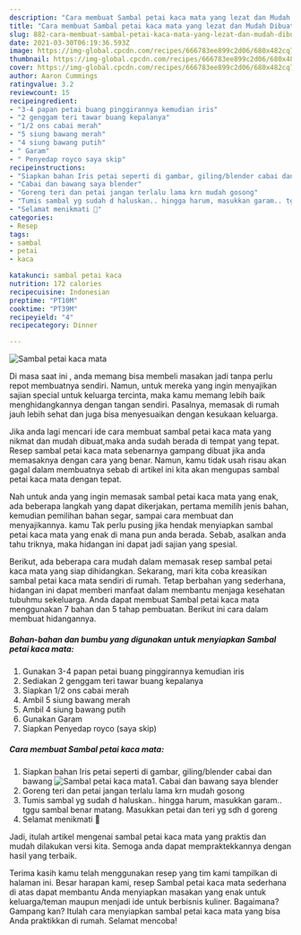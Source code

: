 ```yaml
---
description: "Cara membuat Sambal petai kaca mata yang lezat dan Mudah Dibuat"
title: "Cara membuat Sambal petai kaca mata yang lezat dan Mudah Dibuat"
slug: 882-cara-membuat-sambal-petai-kaca-mata-yang-lezat-dan-mudah-dibuat
date: 2021-03-30T06:19:36.593Z
image: https://img-global.cpcdn.com/recipes/666783ee899c2d06/680x482cq70/sambal-petai-kaca-mata-foto-resep-utama.jpg
thumbnail: https://img-global.cpcdn.com/recipes/666783ee899c2d06/680x482cq70/sambal-petai-kaca-mata-foto-resep-utama.jpg
cover: https://img-global.cpcdn.com/recipes/666783ee899c2d06/680x482cq70/sambal-petai-kaca-mata-foto-resep-utama.jpg
author: Aaron Cummings
ratingvalue: 3.2
reviewcount: 15
recipeingredient:
- "3-4 papan petai buang pinggirannya kemudian iris"
- "2 genggam teri tawar buang kepalanya"
- "1/2 ons cabai merah"
- "5 siung bawang merah"
- "4 siung bawang putih"
- " Garam"
- " Penyedap royco saya skip"
recipeinstructions:
- "Siapkan bahan Iris petai seperti di gambar, giling/blender cabai dan bawang"
- "Cabai dan bawang saya blender"
- "Goreng teri dan petai jangan terlalu lama krn mudah gosong"
- "Tumis sambal yg sudah d haluskan.. hingga harum, masukkan garam.. tggu sambal benar matang. Masukkan petai dan teri yg sdh d goreng"
- "Selamat menikmati 🙏"
categories:
- Resep
tags:
- sambal
- petai
- kaca

katakunci: sambal petai kaca 
nutrition: 172 calories
recipecuisine: Indonesian
preptime: "PT10M"
cooktime: "PT39M"
recipeyield: "4"
recipecategory: Dinner

---
```



![Sambal petai kaca mata](https://img-global.cpcdn.com/recipes/666783ee899c2d06/680x482cq70/sambal-petai-kaca-mata-foto-resep-utama.jpg)

Di masa  saat ini , anda memang bisa membeli masakan jadi tanpa perlu repot membuatnya sendiri. Namun, untuk mereka yang ingin menyajikan sajian special untuk keluarga tercinta, maka kamu memang lebih baik menghidangkannya dengan tangan sendiri. Pasalnya, memasak di rumah jauh lebih sehat dan juga bisa menyesuaikan dengan kesukaan keluarga.

Jika anda lagi mencari ide cara membuat sambal petai kaca mata yang nikmat dan mudah dibuat,maka anda sudah berada di tempat yang tepat. Resep sambal petai kaca mata  sebenarnya gampang dibuat jika anda memasaknya dengan cara yang benar. Namun, kamu tidak usah risau akan gagal dalam membuatnya 
sebab di artikel ini kita akan mengupas sambal petai kaca mata dengan tepat.  



Nah untuk anda yang ingin memasak sambal petai kaca mata yang enak, ada beberapa langkah yang dapat dikerjakan, pertama memilih jenis bahan, kemudian pemilihan bahan segar, sampai cara membuat dan menyajikannya. kamu Tak perlu pusing jika hendak menyiapkan sambal petai kaca mata yang enak di mana pun anda berada. Sebab, asalkan anda  tahu triknya, maka hidangan ini dapat jadi sajian yang spesial.

Berikut, ada beberapa cara mudah dalam memasak resep sambal petai kaca mata yang siap dihidangkan. Sekarang, mari kita coba kreasikan sambal petai kaca mata sendiri di rumah. Tetap berbahan yang sederhana, hidangan ini dapat memberi manfaat dalam membantu menjaga kesehatan tubuhmu sekeluarga. Anda dapat membuat Sambal petai kaca mata menggunakan 7 bahan dan 5 tahap pembuatan. Berikut ini cara dalam membuat hidangannya.

<!--inarticleads1-->

##### Bahan-bahan dan bumbu yang digunakan untuk menyiapkan Sambal petai kaca mata:

1. Gunakan 3-4 papan petai buang pinggirannya kemudian iris
1. Sediakan 2 genggam teri tawar buang kepalanya
1. Siapkan 1/2 ons cabai merah
1. Ambil 5 siung bawang merah
1. Ambil 4 siung bawang putih
1. Gunakan  Garam
1. Siapkan  Penyedap royco (saya skip)




<!--inarticleads2-->

##### Cara membuat Sambal petai kaca mata:

1. Siapkan bahan Iris petai seperti di gambar, giling/blender cabai dan bawang
<img src="https://img-global.cpcdn.com/steps/845881de70a53823/160x128cq70/sambal-petai-kaca-mata-langkah-memasak-1-foto.jpg" alt="Sambal petai kaca mata">1. Cabai dan bawang saya blender
1. Goreng teri dan petai jangan terlalu lama krn mudah gosong
1. Tumis sambal yg sudah d haluskan.. hingga harum, masukkan garam.. tggu sambal benar matang. Masukkan petai dan teri yg sdh d goreng
1. Selamat menikmati 🙏




Jadi, itulah artikel mengenai  sambal petai kaca mata  yang praktis dan mudah dilakukan versi kita. Semoga anda dapat mempraktekkannya dengan hasil yang terbaik. 

Terima kasih kamu telah menggunakan resep yang tim kami tampilkan di halaman ini. Besar harapan kami, resep  Sambal petai kaca mata sederhana di atas dapat membantu Anda menyiapkan masakan yang enak untuk keluarga/teman maupun menjadi ide untuk berbisnis kuliner. Bagaimana? Gampang kan? Itulah cara menyiapkan sambal petai kaca mata yang bisa Anda praktikkan di rumah. Selamat mencoba!

